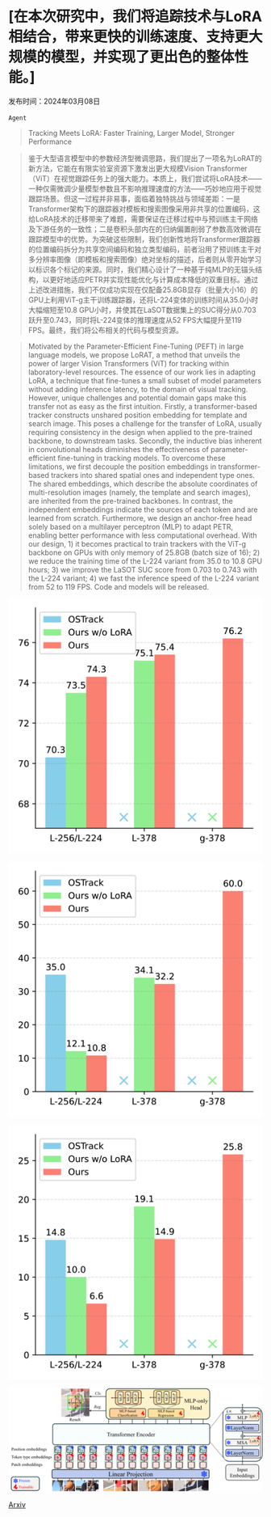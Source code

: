 # [在本次研究中，我们将追踪技术与LoRA相结合，带来更快的训练速度、支持更大规模的模型，并实现了更出色的整体性能。]

发布时间：2024年03月08日

`Agent`

> Tracking Meets LoRA: Faster Training, Larger Model, Stronger Performance

> 鉴于大型语言模型中的参数经济型微调思路，我们提出了一项名为LoRAT的新方法，它能在有限实验室资源下激发出更大规模Vision Transformer（ViT）在视觉跟踪任务上的强大能力。本质上，我们尝试将LoRA技术——一种仅需微调少量模型参数且不影响推理速度的方法——巧妙地应用于视觉跟踪场景。但这一过程并非易事，面临着独特挑战与领域差距：一是Transformer架构下的跟踪器对模板和搜索图像采用非共享的位置编码，这给LoRA技术的迁移带来了难题，需要保证在迁移过程中与预训练主干网络及下游任务的一致性；二是卷积头部内在的归纳偏置削弱了参数高效微调在跟踪模型中的优势。为突破这些限制，我们创新性地将Transformer跟踪器的位置编码拆分为共享空间编码和独立类型编码，前者沿用了预训练主干对多分辨率图像（即模板和搜索图像）绝对坐标的描述，后者则从零开始学习以标识各个标记的来源。同时，我们精心设计了一种基于纯MLP的无锚头结构，以更好地适应PETR并实现性能优化与计算成本降低的双重目标。通过上述改进措施，我们不仅成功实现在仅配备25.8GB显存（批量大小16）的GPU上利用ViT-g主干训练跟踪器，还将L-224变体的训练时间从35.0小时大幅缩短至10.8 GPU小时，并使其在LaSOT数据集上的SUC得分从0.703跃升至0.743，同时将L-224变体的推理速度从52 FPS大幅提升至119 FPS。最终，我们将公布相关的代码与模型资源。

> Motivated by the Parameter-Efficient Fine-Tuning (PEFT) in large language models, we propose LoRAT, a method that unveils the power of larger Vision Transformers (ViT) for tracking within laboratory-level resources. The essence of our work lies in adapting LoRA, a technique that fine-tunes a small subset of model parameters without adding inference latency, to the domain of visual tracking. However, unique challenges and potential domain gaps make this transfer not as easy as the first intuition. Firstly, a transformer-based tracker constructs unshared position embedding for template and search image. This poses a challenge for the transfer of LoRA, usually requiring consistency in the design when applied to the pre-trained backbone, to downstream tasks. Secondly, the inductive bias inherent in convolutional heads diminishes the effectiveness of parameter-efficient fine-tuning in tracking models. To overcome these limitations, we first decouple the position embeddings in transformer-based trackers into shared spatial ones and independent type ones. The shared embeddings, which describe the absolute coordinates of multi-resolution images (namely, the template and search images), are inherited from the pre-trained backbones. In contrast, the independent embeddings indicate the sources of each token and are learned from scratch. Furthermore, we design an anchor-free head solely based on a multilayer perceptron (MLP) to adapt PETR, enabling better performance with less computational overhead. With our design, 1) it becomes practical to train trackers with the ViT-g backbone on GPUs with only memory of 25.8GB (batch size of 16); 2) we reduce the training time of the L-224 variant from 35.0 to 10.8 GPU hours; 3) we improve the LaSOT SUC score from 0.703 to 0.743 with the L-224 variant; 4) we fast the inference speed of the L-224 variant from 52 to 119 FPS. Code and models will be released.

![在本次研究中，我们将追踪技术与LoRA相结合，带来更快的训练速度、支持更大规模的模型，并实现了更出色的整体性能。](../../../paper_images/2403.05231/x1.png)

![在本次研究中，我们将追踪技术与LoRA相结合，带来更快的训练速度、支持更大规模的模型，并实现了更出色的整体性能。](../../../paper_images/2403.05231/x2.png)

![在本次研究中，我们将追踪技术与LoRA相结合，带来更快的训练速度、支持更大规模的模型，并实现了更出色的整体性能。](../../../paper_images/2403.05231/x3.png)

![在本次研究中，我们将追踪技术与LoRA相结合，带来更快的训练速度、支持更大规模的模型，并实现了更出色的整体性能。](../../../paper_images/2403.05231/x4.png)

[Arxiv](https://arxiv.org/abs/2403.05231)